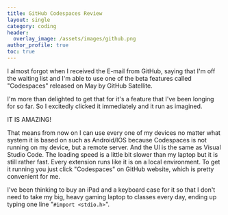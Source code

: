 ```yaml
---
title: GitHub Codespaces Review
layout: single
category: coding
header:
  overlay_image: /assets/images/github.png
author_profile: true
toc: true
---
```

I almost forgot when I received the E-mail from GitHub, saying that I'm off the waiting list and I'm able to use one of the beta features called "Codespaces" released on May by GitHub Satellite. 

I'm more than delighted to get that for it's a feature that I've been longing for so far. So I excitedly clicked it immediately and it run as imagined.

IT IS AMAZING!

That means from now on I can use every one of my devices no matter what system it is based on such as Android/IOS because Codespaces is not running on my device, but a remote server. And the UI is the same as Visual Studio Code. The loading speed is a little bit slower than my laptop but it is still rather fast. Every extension runs like it is on a local environment. To get it running you just click "Codespaces" on GitHub website, which is pretty convenient for me.

I've been thinking to buy an iPad and a keyboard case for it so that I don't need to take my big, heavy gaming laptop to classes every day, ending up typing one line "`#import <stdio.h>`".